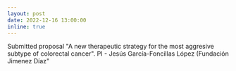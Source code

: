 ```yaml
---
layout: post
date: 2022-12-16 13:00:00
inline: true
---
```


Submitted proposal "A new therapeutic strategy for the most aggresive subtype of colorectal cancer". PI - Jesús García-Foncillas López (Fundación Jimenez Díaz"
